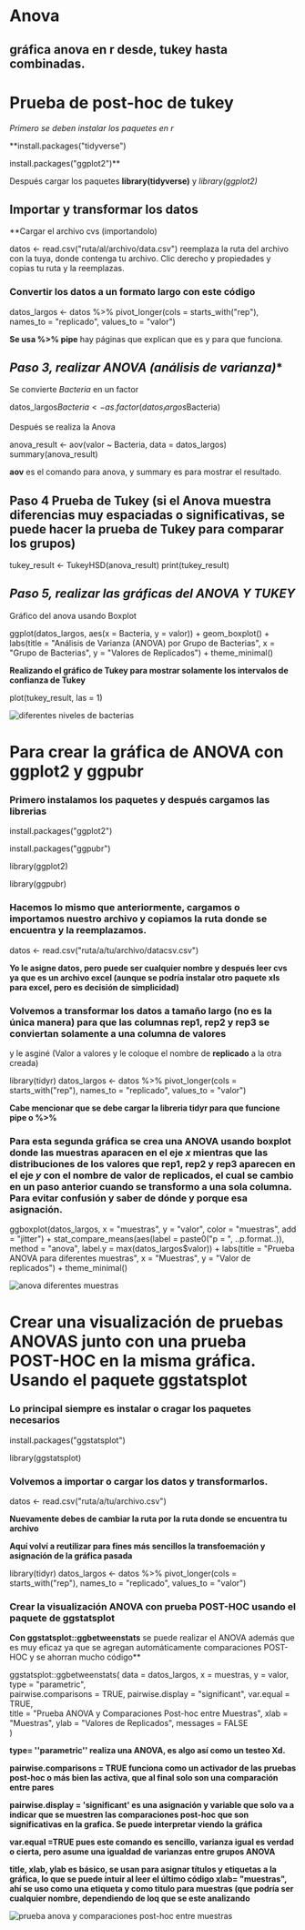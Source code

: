 # Anova
## gráfica anova en r desde, tukey hasta combinadas.

# Prueba de post-hoc de tukey 

*Primero se deben instalar los paquetes en r* 


**install.packages("tidyverse")

install.packages("ggplot2")**

Después cargar los paquetes **library(tidyverse)**    y   *library(ggplot2)*  

## Importar y transformar los datos 

**Cargar el archivo cvs (importandolo)

datos <- read.csv("ruta/al/archivo/data.csv") reemplaza la ruta del archivo con la tuya, donde contenga tu archivo. Clic derecho y propiedades y copias tu ruta y la reemplazas.

### Convertir los datos a un formato largo con este código 

datos_largos <- datos %>%
  pivot_longer(cols = starts_with("rep"), names_to = "replicado", values_to = "valor")

  **Se usa %>% pipe**  hay páginas que explican que es y para que funciona.

## *Paso 3, realizar ANOVA (análisis de varianza)**

Se convierte *Bacteria* en un factor 

datos_largos$Bacteria <- as.factor(datos_largos$Bacteria)

Después se realiza la Anova 

anova_result <- aov(valor ~ Bacteria, data = datos_largos)
summary(anova_result)

**aov** es el comando para anova, y summary es para mostrar el resultado.

## Paso 4 Prueba de Tukey (si el Anova muestra diferencias muy espaciadas o significativas, se puede hacer la prueba de Tukey para comparar los grupos)

tukey_result <- TukeyHSD(anova_result)
print(tukey_result)


## *Paso 5, realizar las gráficas del ANOVA Y TUKEY*

Gráfico del anova usando Boxplot 

ggplot(datos_largos, aes(x = Bacteria, y = valor)) +
  geom_boxplot() +
  labs(title = "Análisis de Varianza (ANOVA) por Grupo de Bacterias", 
       x = "Grupo de Bacterias", y = "Valores de Replicados") +
  theme_minimal()

  **Realizando el gráfico de Tukey para mostrar solamente los intervalos de confianza de Tukey**

  plot(tukey_result, las = 1)

  ![diferentes niveles de bacterias](https://github.com/user-attachments/assets/25bc35b6-5e5c-450c-b24c-9aa8631bc64f)



# Para crear la gráfica de ANOVA con ggplot2 y ggpubr

### Primero instalamos los paquetes y después cargamos las librerias

install.packages("ggplot2")

install.packages("ggpubr")

library(ggplot2)

library(ggpubr)

### Hacemos lo mismo que anteriormente, cargamos o importamos nuestro archivo y copiamos la ruta donde se encuentra y la reemplazamos. 

datos <- read.csv("ruta/a/tu/archivo/datacsv.csv")



**Yo le asigne datos, pero puede ser cualquier nombre y después leer cvs ya que es un archivo excel (aunque se podría instalar otro paquete xls para excel, pero es decisión de simplicidad)**

### Volvemos a transformar los datos a tamaño largo (no es la única manera) para que las columnas rep1, rep2 y rep3 se conviertan solamente a una columna de valores
y le asginé (Valor a valores y le coloque el nombre de **replicado** a la otra creada)

library(tidyr)
datos_largos <- datos %>%
  pivot_longer(cols = starts_with("rep"), names_to = "replicado", values_to = "valor")

**Cabe mencionar que se debe cargar la libreria tidyr para que funcione pipe o %>%** 

### Para esta segunda gráfica se crea una ANOVA usando boxplot donde las muestras aparacen en el eje *x* mientras que las distribuciones de los valores que rep1, rep2 y rep3 aparecen en el eje *y* con el nombre de valor de replicados, el cual se cambio en un paso anterior cuando se transformo a una sola columna. Para evitar confusión y saber de dónde y porque esa asignación.


ggboxplot(datos_largos, x = "muestras", y = "valor", color = "muestras", add = "jitter") +
  stat_compare_means(aes(label = paste0("p = ", ..p.format..)), 
                     method = "anova", label.y = max(datos_largos$valor)) +
  labs(title = "Prueba ANOVA para diferentes muestras",
       x = "Muestras",
       y = "Valor de replicados") +
  theme_minimal()


![anova diferentes muestras](https://github.com/user-attachments/assets/0be31eac-8c46-432a-9b2e-070ec277a004)




  # Crear una visualización de pruebas ANOVAS junto con una prueba POST-HOC en la misma gráfica. Usando el paquete ggstatsplot

### Lo principal siempre es instalar o cragar los paquetes necesarios

install.packages("ggstatsplot")

library(ggstatsplot)


### Volvemos a importar o cargar los datos y transformarlos.

datos <- read.csv("ruta/a/tu/archivo.csv")  

**Nuevamente debes de cambiar la ruta por la ruta donde se encuentra tu archivo**


  **Aquí volví a reutilizar para fines más sencillos la transfoemación y asignación de la gráfica pasada**

  library(tidyr)
datos_largos <- datos %>%
  pivot_longer(cols = starts_with("rep"), names_to = "replicado", values_to = "valor")

  ### Crear la visualización ANOVA con prueba POST-HOC usando el paquete de ggstatsplot 

  **Con ggstatsplot::ggbetweenstats** se puede realizar el ANOVA además que es muy eficaz ya que se agregan automáticamente comparaciones POST-HOC y se ahorran mucho código**


ggstatsplot::ggbetweenstats(
  data = datos_largos,
  x = muestras,
  y = valor,
  type = "parametric",        
  pairwise.comparisons = TRUE, 
  pairwise.display = "significant", 
  var.equal = TRUE,            
  title = "Prueba ANOVA y Comparaciones Post-hoc entre Muestras",
  xlab = "Muestras",
  ylab = "Valores de Replicados",
  messages = FALSE             
)

**type= ''parametric'' realiza una ANOVA, es algo así como un testeo Xd.**

**pairwise.comparisons = TRUE funciona como un activador de las pruebas post-hoc o más bien las activa, que al final solo son una comparación entre pares**

**pairwise.display = 'significant' es una asignación y variable que solo va a indicar que se muestren las comparaciones post-hoc que son significativas en la grafica. Se puede interpretar viendo la gráfica**

**var.equal =TRUE pues este comando es sencillo, varianza igual es verdad o cierta, pero asume una igualdad de varianzas entre grupos ANOVA**

**title, xlab, ylab es básico, se usan para asignar títulos y etiquetas a la gráfica, lo que se puede intuir al leer el último código xlab= "muestras", ahí se uso como una etiqueta y como titulo para muestras (que podría ser cualquier nombre, dependiendo de loq que se este analizando**

![prueba anova y comparaciones post-hoc entre muestras](https://github.com/user-attachments/assets/cc2d52ef-3cca-4fa6-9845-1c001748ce3b)



